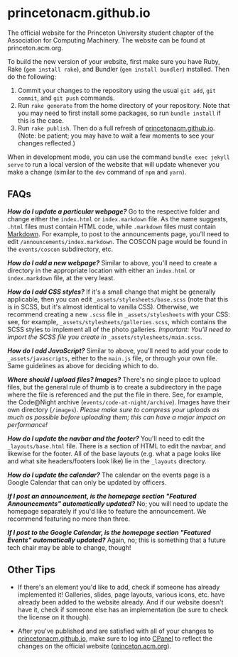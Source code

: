 # princetonacm.github.io

The official website for the Princeton University student chapter of the Association for Computing Machinery. The website can be found at princeton.acm.org.

To build the new version of your website, first make sure you have Ruby, Rake (`gem install rake`), and Bundler
(`gem install bundler`) installed. Then do the following:

1. Commit your changes to the repository using the usual `git add`, `git commit`, and `git push` commands.
2. Run `rake generate` from the home directory of your repository. Note that you may need to first install
   some packages, so run `bundle install` if this is the case.
3. Run `rake publish`. Then do a full refresh of [princetonacm.github.io](https://princetonacm.github.io).
   (Note: be patient; you may have to wait a few moments to see your changes reflected.) 
   
When in development mode, you can use the command `bundle exec jekyll serve` to run a local version of the website
that will update whenever you make a change (similar to the `dev` command of `npm` and `yarn`).

## FAQs

***How do I update a particular webpage?*** Go to the respective folder and change either the ```index.html``` or ```index.markdown``` file. As the name suggests, ```.html``` files must contain HTML code, while ```.markdown``` files must contain [Markdown](https://www.markdownguide.org/). For example, to post to the announcements page, you'll need to edit ```/announcements/index.markdown```. The COSCON page would be found in the ```events/coscon``` subdirectory, etc.

***How do I add a new webpage?*** Similar to above, you'll need to create a directory in the appropriate location with either an ```index.html``` or ```index.markdown``` file, at the very least.

***How do I add CSS styles?*** If it's a small change that might be generally applicable, then you can edit ```_assets/stylesheets/base.scss``` (note that this is in SCSS, but it's almost identical to vanilla CSS). Otherwise, we recommend creating a new ```.scss``` file in ```_assets/stylesheets``` with your CSS: see, for example, ```_assets/stylesheets/galleries.scss```, which contains the SCSS styles to implement all of the photo galleries. *Important: You'll need to import the SCSS file you create in* ```_assets/stylesheets/main.scss```.

***How do I add JavaScript?*** Similar to above, you'll need to add your code to ```_assets/javascripts```, either to the ```main.js``` file, or through your own file. Same guidelines as above for deciding which to do.

***Where should I upload files? Images?*** There's no single place to upload files, but the general rule of thumb is to create a subdirectory in the page where the file is referenced and the put the file in there. See, for example, the Code@Night archive (```events/code-at-night/archive```). Images have their own directory (```/images```). *Please make sure to compress your uploads as much as possible before uploading them; this can have a major impact on performance!*

***How do I update the navbar and the footer?*** You'll need to edit the ```_layouts/base.html``` file. There is a section of HTML to edit the navbar, and likewise for the footer. All of the base layouts (e.g. what a page looks like and what site headers/footers look like) lie in the ```_layouts``` directory.

***How do I update the calendar?*** The calendar on the events page is a Google Calendar that can only be updated by officers.

***If I post an announcement, is the homepage section "Featured Announcements" automatically updated?*** No; you will need to update the homepage separately if you'd like to feature the announcement. We recommend featuring no more than three.

***If I post to the Google Calendar, is the homepage section "Featured Events" automatically updated?*** Again, no; this is something that a future tech chair may be able to change, though!

## Other Tips

- If there's an element you'd like to add, check if someone has already implemented it! Galleries, slides, page layouts, various icons, etc. have already been added to the website already. And if our website doesn't have it, check if someone else has an implementation (be sure to check the license on it though).

- After you've published and are satisfied with all of your changes to [princetonacm.github.io](https://princetonacm.github.io), make sure to log into [CPanel](https://princeton.hosting2.acm.org:2083/) to reflect the changes on the official website ([princeton.acm.org](https://princeton.acm.org)).
